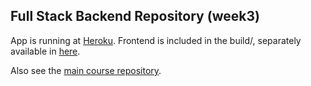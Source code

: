 ## Full Stack Backend Repository (week3)

App is running at [Heroku](https://immense-shore-56680.herokuapp.com/). Frontend is included in the build/, separately available in [here](https://github.com/Granigan/fs-course/tree/master/part_2_puhelinluettelo).

Also see the [main course repository](https://github.com/Granigan/fs-course).
